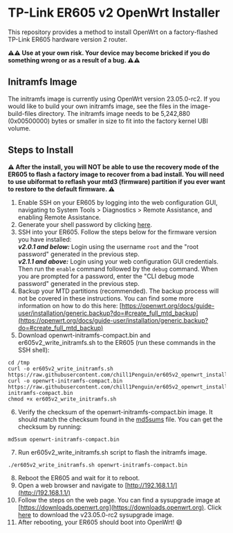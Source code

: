 



# TP-Link ER605 v2 OpenWrt Installer
This repository provides a method to install OpenWrt on a factory-flashed TP-Link ER605 hardware version 2 router.

**:warning::warning: Use at your own risk. Your device may become bricked if you do something wrong or as a result of a bug. :warning::warning:**

## Initramfs Image
The initramfs image is currently using OpenWrt version 23.05.0-rc2. If you would like to build your own initramfs image, see the files in the image-build-files directory. The initramfs image needs to be 5,242,880 (0x00500000) bytes or smaller in size to fit into the factory kernel UBI volume.

## Steps to Install

**:warning: After the install, you will NOT be able to use the recovery mode of the ER605 to flash a factory image to recover from a bad install. You will need to use ubiformat to reflash your mtd3 (firmware) partition if you ever want to restore to the default firmware. :warning:**

 1. Enable SSH on your ER605 by logging into the web configuration GUI, navigating to System Tools > Diagnostics > Remote Assistance, and enabling Remote Assistance.
 2. Generate your shell password by clicking [here](https://chill1penguin.github.io/er605v2_openwrt_install/er605rootpw.html).
 3. SSH into your ER605. Follow the steps below for the firmware version you have installed:<br>
***v2.0.1 and below:*** Login using the username `root` and the "root password" generated in the previous step.<br>
***v2.1.1 and above:*** Login using your web configuration GUI credentials. Then run the `enable` command followed by the `debug` command. When you are prompted for a password, enter the "CLI debug mode password" generated in the previous step.
 4. Backup your MTD partitions (recommended). The backup process will not be covered in these instructions. You can find some more information on how to do this here: [https://openwrt.org/docs/guide-user/installation/generic.backup?do=#create_full_mtd_backup](https://openwrt.org/docs/guide-user/installation/generic.backup?do=#create_full_mtd_backup)
 5. Download openwrt-initramfs-compact.bin and er605v2_write_initramfs.sh to the ER605 (run these commands in the SSH shell):
 ```
 cd /tmp
 curl -o er605v2_write_initramfs.sh https://raw.githubusercontent.com/chill1Penguin/er605v2_openwrt_install/main/er605v2_write_initramfs.sh
 curl -o openwrt-initramfs-compact.bin https://raw.githubusercontent.com/chill1Penguin/er605v2_openwrt_install/main/openwrt-initramfs-compact.bin
 chmod +x er605v2_write_initramfs.sh
 ```
 6. Verify the checksum of the openwrt-initramfs-compact.bin image. It should match the checksum found in the [md5sums](md5sums) file. You can get the checksum by running:
 ```
 md5sum openwrt-initramfs-compact.bin
 ```
 7. Run er605v2_write_initramfs.sh script to flash the initramfs image.
 ```
 ./er605v2_write_initramfs.sh openwrt-initramfs-compact.bin
 ```
 8. Reboot the ER605 and wait for it to reboot.
 9. Open a web browser and navigate to [http://192.168.1.1/](http://192.168.1.1/)
 10. Follow the steps on the web page. You can find a sysupgrade image at [https://downloads.openwrt.org](https://downloads.openwrt.org). Click [here](https://downloads.openwrt.org/releases/23.05.0-rc2/targets/ramips/mt7621/openwrt-23.05.0-rc2-ramips-mt7621-tplink_er605-v2-squashfs-sysupgrade.bin) to download the v23.05.0-rc2 sysupgrade image.
 11. After rebooting, your ER605 should boot into OpenWrt! :smile:
